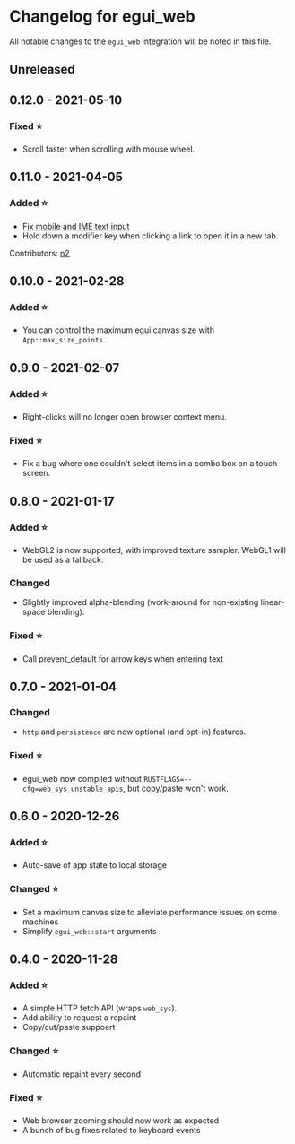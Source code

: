 # Changelog for egui_web

All notable changes to the `egui_web` integration will be noted in this file.


## Unreleased


## 0.12.0 - 2021-05-10

### Fixed ⭐
* Scroll faster when scrolling with mouse wheel.


## 0.11.0 - 2021-04-05

### Added ⭐
* [Fix mobile and IME text input](https://github.com/emilk/egui/pull/253)
* Hold down a modifier key when clicking a link to open it in a new tab.

Contributors: [n2](https://github.com/n2)

## 0.10.0 - 2021-02-28
### Added ⭐
* You can control the maximum egui canvas size with `App::max_size_points`.


## 0.9.0 - 2021-02-07
### Added ⭐
* Right-clicks will no longer open browser context menu.

### Fixed ⭐
* Fix a bug where one couldn't select items in a combo box on a touch screen.


## 0.8.0 - 2021-01-17
### Added ⭐
* WebGL2 is now supported, with improved texture sampler. WebGL1 will be used as a fallback.

### Changed
* Slightly improved alpha-blending (work-around for non-existing linear-space blending).

### Fixed ⭐
* Call prevent_default for arrow keys when entering text


## 0.7.0 - 2021-01-04
### Changed
* `http` and `persistence` are now optional (and opt-in) features.

### Fixed ⭐
* egui_web now compiled without `RUSTFLAGS=--cfg=web_sys_unstable_apis`, but copy/paste won't work.


## 0.6.0 - 2020-12-26
### Added ⭐
* Auto-save of app state to local storage

### Changed ⭐
* Set a maximum canvas size to alleviate performance issues on some machines
* Simplify `egui_web::start` arguments

## 0.4.0 - 2020-11-28
### Added ⭐
* A simple HTTP fetch API (wraps `web_sys`).
* Add ability to request a repaint
* Copy/cut/paste suppoert

### Changed ⭐
* Automatic repaint every second

### Fixed ⭐
* Web browser zooming should now work as expected
* A bunch of bug fixes related to keyboard events
